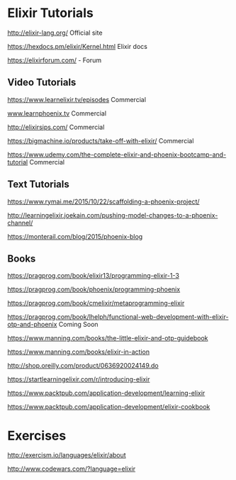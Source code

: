 # Elixir Tutorials

http://elixir-lang.org/ Official site

https://hexdocs.pm/elixir/Kernel.html Elixir docs

https://elixirforum.com/ - Forum

## Video Tutorials

https://www.learnelixir.tv/episodes Commercial

www.learnphoenix.tv Commercial

http://elixirsips.com/ Commercial

https://bigmachine.io/products/take-off-with-elixir/ Commercial

https://www.udemy.com/the-complete-elixir-and-phoenix-bootcamp-and-tutorial Commercial

## Text Tutorials

https://www.rymai.me/2015/10/22/scaffolding-a-phoenix-project/

http://learningelixir.joekain.com/pushing-model-changes-to-a-phoenix-channel/

https://monterail.com/blog/2015/phoenix-blog





## Books

https://pragprog.com/book/elixir13/programming-elixir-1-3

https://pragprog.com/book/phoenix/programming-phoenix

https://pragprog.com/book/cmelixir/metaprogramming-elixir

https://pragprog.com/book/lhelph/functional-web-development-with-elixir-otp-and-phoenix Coming Soon

https://www.manning.com/books/the-little-elixir-and-otp-guidebook

https://www.manning.com/books/elixir-in-action

http://shop.oreilly.com/product/0636920024149.do

https://startlearningelixir.com/r/introducing-elixir

https://www.packtpub.com/application-development/learning-elixir

https://www.packtpub.com/application-development/elixir-cookbook



# Exercises

http://exercism.io/languages/elixir/about

http://www.codewars.com/?language=elixir





